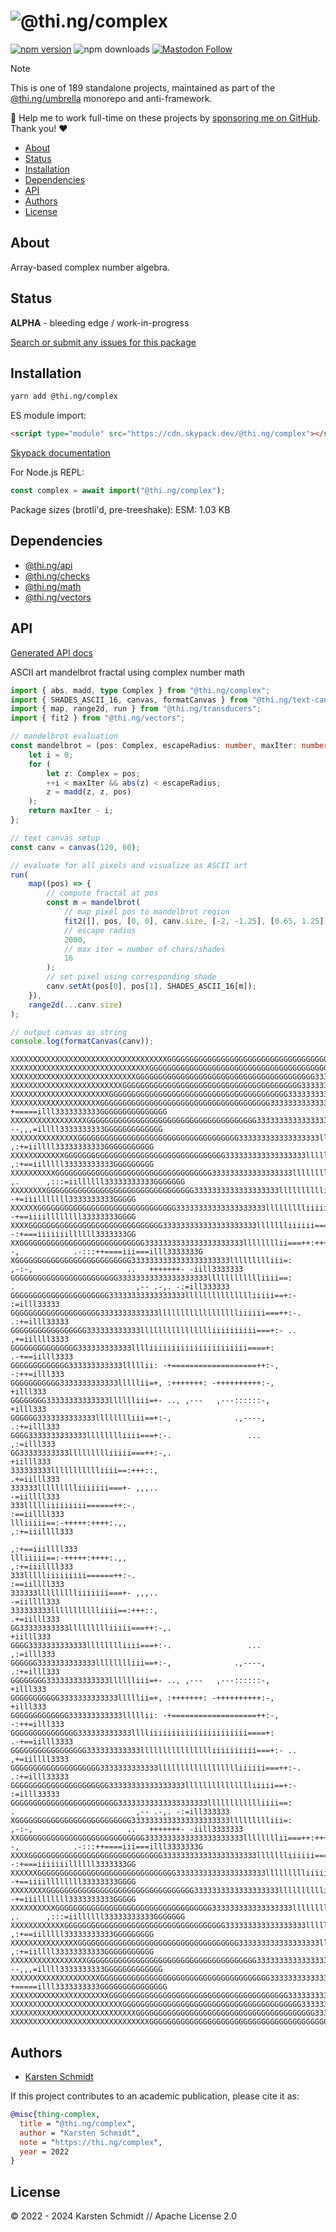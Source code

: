 <!-- This file is generated - DO NOT EDIT! -->
<!-- Please see: https://github.com/thi-ng/umbrella/blob/develop/CONTRIBUTING.md#changes-to-readme-files -->

# ![@thi.ng/complex](https://media.thi.ng/umbrella/banners-20230807/thing-complex.svg?d0d78e75)

[![npm version](https://img.shields.io/npm/v/@thi.ng/complex.svg)](https://www.npmjs.com/package/@thi.ng/complex)
![npm downloads](https://img.shields.io/npm/dm/@thi.ng/complex.svg)
[![Mastodon Follow](https://img.shields.io/mastodon/follow/109331703950160316?domain=https%3A%2F%2Fmastodon.thi.ng&style=social)](https://mastodon.thi.ng/@toxi)

> [!NOTE]
> This is one of 189 standalone projects, maintained as part
> of the [@thi.ng/umbrella](https://github.com/thi-ng/umbrella/) monorepo
> and anti-framework.
>
> 🚀 Help me to work full-time on these projects by [sponsoring me on
> GitHub](https://github.com/sponsors/postspectacular). Thank you! ❤️

- [About](#about)
- [Status](#status)
- [Installation](#installation)
- [Dependencies](#dependencies)
- [API](#api)
- [Authors](#authors)
- [License](#license)

## About

Array-based complex number algebra.

## Status

**ALPHA** - bleeding edge / work-in-progress

[Search or submit any issues for this package](https://github.com/thi-ng/umbrella/issues?q=%5Bcomplex%5D+in%3Atitle)

## Installation

```bash
yarn add @thi.ng/complex
```

ES module import:

```html
<script type="module" src="https://cdn.skypack.dev/@thi.ng/complex"></script>
```

[Skypack documentation](https://docs.skypack.dev/)

For Node.js REPL:

```js
const complex = await import("@thi.ng/complex");
```

Package sizes (brotli'd, pre-treeshake): ESM: 1.03 KB

## Dependencies

- [@thi.ng/api](https://github.com/thi-ng/umbrella/tree/develop/packages/api)
- [@thi.ng/checks](https://github.com/thi-ng/umbrella/tree/develop/packages/checks)
- [@thi.ng/math](https://github.com/thi-ng/umbrella/tree/develop/packages/math)
- [@thi.ng/vectors](https://github.com/thi-ng/umbrella/tree/develop/packages/vectors)

## API

[Generated API docs](https://docs.thi.ng/umbrella/complex/)

ASCII art mandelbrot fractal using complex number math
```ts tangle:export/mandelbrot.ts
import { abs, madd, type Complex } from "@thi.ng/complex";
import { SHADES_ASCII_16, canvas, formatCanvas } from "@thi.ng/text-canvas";
import { map, range2d, run } from "@thi.ng/transducers";
import { fit2 } from "@thi.ng/vectors";

// mandelbrot evaluation
const mandelbrot = (pos: Complex, escapeRadius: number, maxIter: number) => {
    let i = 0;
    for (
        let z: Complex = pos;
        ++i < maxIter && abs(z) < escapeRadius;
        z = madd(z, z, pos)
    );
    return maxIter - i;
};

// text canvas setup
const canv = canvas(120, 60);

// evaluate for all pixels and visualize as ASCII art
run(
    map((pos) => {
        // compute fractal at pos
        const m = mandelbrot(
            // map pixel pos to mandelbrot region
            fit2([], pos, [0, 0], canv.size, [-2, -1.25], [0.65, 1.25]),
            // escape radius
            2000,
            // max iter = number of chars/shades
            16
        );
        // set pixel using corresponding shade
        canv.setAt(pos[0], pos[1], SHADES_ASCII_16[m]);
    }),
    range2d(...canv.size)
);

// output canvas as string
console.log(formatCanvas(canv));
```

```text
XXXXXXXXXXXXXXXXXXXXXXXXXXXXXXXXXXXGGGGGGGGGGGGGGGGGGGGGGGGGGGGGGGGGGGGGGGGG33333333333333GGGGGGGGGGGGGGGGGGGGGGGGGGGXXX
XXXXXXXXXXXXXXXXXXXXXXXXXXXXXXXGGGGGGGGGGGGGGGGGGGGGGGGGGGGGGGGGGGGGGGGG3333333333333333333333GGGGGGGGGGGGGGGGGGGGGGGGGX
XXXXXXXXXXXXXXXXXXXXXXXXXXXXGGGGGGGGGGGGGGGGGGGGGGGGGGGGGGGGGGGGGGGG333333333333lllll333333333333GGGGGGGGGGGGGGGGGGGGGGG
XXXXXXXXXXXXXXXXXXXXXXXXXGGGGGGGGGGGGGGGGGGGGGGGGGGGGGGGGGGGGGGGG333333333333llli=iiilllll3333333333GGGGGGGGGGGGGGGGGGGG
XXXXXXXXXXXXXXXXXXXXXXGGGGGGGGGGGGGGGGGGGGGGGGGGGGGGGGGGGGGGGG33333333333333lllii+-,+iiilllll333333333GGGGGGGGGGGGGGGGGG
XXXXXXXXXXXXXXXXXXXXGGGGGGGGGGGGGGGGGGGGGGGGGGGGGGGGGGGGGG3333333333333333lllllii=:  +=====illl3333333333GGGGGGGGGGGGGGG
XXXXXXXXXXXXXXXXXGGGGGGGGGGGGGGGGGGGGGGGGGGGGGGGGGGGGGG33333333333333333llllllii==+-  --,,,=illll3333333333GGGGGGGGGGGGG
XXXXXXXXXXXXXXXGGGGGGGGGGGGGGGGGGGGGGGGGGGGGGGGGGGG333333333333333333llllllliii==++:,   ,:+=iillll33333333333GGGGGGGGGGG
XXXXXXXXXXXXGGGGGGGGGGGGGGGGGGGGGGGGGGGGGGGGGGGG333333333333333333lllllllliiii==++:,    ,:+==iilllll33333333333GGGGGGGGG
XXXXXXXXXXGGGGGGGGGGGGGGGGGGGGGGGGGGGGGGGGGGG333333333333333333llllllllliiii==+, ,.      ,:::=iillllll33333333333GGGGGGG
XXXXXXXXGGGGGGGGGGGGGGGGGGGGGGGGGGGGGGGGG3333333333333333333lllllllllliiiii=+-              -+=iiilllllll3333333333GGGGG
XXXXXXGGGGGGGGGGGGGGGGGGGGGGGGGGGGGGG33333333333333333333llllllllliiiiiii===+:-             -+==iiiillllllll33333333GGGG
XXXXGGGGGGGGGGGGGGGGGGGGGGGGGGGGGG333333333333333333333llllllliiiiii======++::              -:+===iiiiiiillllll3333333GG
XXGGGGGGGGGGGGGGGGGGGGGGGGGGGG3333333333333333333333llllllllii===++:+++++:::--,            .-:::++====iii===illl3333333G
XGGGGGGGGGGGGGGGGGGGGGGGGGG3333333333333333333333llllllllliii=:     ,-:-,                     ..   +++++++- -iill3333333
GGGGGGGGGGGGGGGGGGGGGGGG33333333333333333333lllllllllllliiii==:        .                           ,-- .-,. -:=ill333333
GGGGGGGGGGGGGGGGGGGGGG33333333333333333llllllllllllllliiiii==+:-                                             :=illl33333
GGGGGGGGGGGGGGGGGGGG3333333333333lllllllllllllllllliiiiii===++:-.                                          .:+=illl33333
GGGGGGGGGGGGGGGGG333333333333lllllllllllllllliiiiiiiiii===+:- ..                                           ,+=iillll3333
GGGGGGGGGGGGGGG333333333333lllliiiiiiiiiiiiiiiiiiiiii====+:                                               .-+==iilll3333
GGGGGGGGGGGGG333333333333lllllii: -+===================++:-,                                                -:++=illl333
GGGGGGGGGGG3333333333333lllllii=+, :+++++++: -++++++++++:-,                                                     +illl333
GGGGGGGG33333333333333lllllliii=+- .., ,---   ,---::::::-,                                                      +illl333
GGGGGG3333333333333lllllllliii==+:-,              .,----,                                                    .:+=illl333
GGGG3333333333333lllllllliiii===+:-.                 ...                                                      ,:=illl333
GG33333333333llllllllliiiii===++:-,.                                                                           +iilll333
333333333llllllllllliiii==:+++::,                                                                            .+=iilll333
333333llllllllliiiiiii===+- ,,,..                                                                            -=iillll333
333llllliiiiiiiii======++:-.                                                                                :==iillll333
llliiiii==:-+++++:++++:.,,                                                                                ,:+=iiillll333
                                                                                                         ,:+==iiillll333
llliiiii==:-+++++:++++:.,,                                                                                ,:+=iiillll333
333llllliiiiiiiii======++:-.                                                                                :==iillll333
333333llllllllliiiiiii===+- ,,,..                                                                            -=iillll333
333333333llllllllllliiii==:+++::,                                                                            .+=iilll333
GG33333333333llllllllliiiii===++:-,.                                                                           +iilll333
GGGG3333333333333lllllllliiii===+:-.                 ...                                                      ,:=illl333
GGGGGG3333333333333lllllllliii==+:-,              .,----,                                                    .:+=illl333
GGGGGGGG33333333333333lllllliii=+- .., ,---   ,---::::::-,                                                      +illl333
GGGGGGGGGGG3333333333333lllllii=+, :+++++++: -++++++++++:-,                                                     +illl333
GGGGGGGGGGGGG333333333333lllllii: -+===================++:-,                                                -:++=illl333
GGGGGGGGGGGGGGG333333333333lllliiiiiiiiiiiiiiiiiiiiii====+:                                               .-+==iilll3333
GGGGGGGGGGGGGGGGG333333333333lllllllllllllllliiiiiiiiii===+:- ..                                           ,+=iillll3333
GGGGGGGGGGGGGGGGGGGG3333333333333lllllllllllllllllliiiiii===++:-.                                          .:+=illl33333
GGGGGGGGGGGGGGGGGGGGGG33333333333333333llllllllllllllliiiii==+:-                                             :=illl33333
GGGGGGGGGGGGGGGGGGGGGGGG33333333333333333333lllllllllllliiii==:        .                           ,-- .-,. -:=ill333333
XGGGGGGGGGGGGGGGGGGGGGGGGGG3333333333333333333333llllllllliii=:     ,-:-,                     ..   +++++++- -iill3333333
XXGGGGGGGGGGGGGGGGGGGGGGGGGGGG3333333333333333333333llllllllii===++:+++++:::--,            .-:::++====iii===illl3333333G
XXXXGGGGGGGGGGGGGGGGGGGGGGGGGGGGGG333333333333333333333llllllliiiiii======++::              -:+===iiiiiiillllll3333333GG
XXXXXXGGGGGGGGGGGGGGGGGGGGGGGGGGGGGGG33333333333333333333llllllllliiiiiii===+:-             -+==iiiillllllll33333333GGGG
XXXXXXXXGGGGGGGGGGGGGGGGGGGGGGGGGGGGGGGGG3333333333333333333lllllllllliiiii=+-              -+=iiilllllll3333333333GGGGG
XXXXXXXXXXGGGGGGGGGGGGGGGGGGGGGGGGGGGGGGGGGGG333333333333333333llllllllliiii==+, ,.      ,:::=iillllll33333333333GGGGGGG
XXXXXXXXXXXXGGGGGGGGGGGGGGGGGGGGGGGGGGGGGGGGGGGG333333333333333333lllllllliiii==++:,    ,:+==iilllll33333333333GGGGGGGGG
XXXXXXXXXXXXXXXGGGGGGGGGGGGGGGGGGGGGGGGGGGGGGGGGGGG333333333333333333llllllliii==++:,   ,:+=iillll33333333333GGGGGGGGGGG
XXXXXXXXXXXXXXXXXGGGGGGGGGGGGGGGGGGGGGGGGGGGGGGGGGGGGGG33333333333333333llllllii==+-  --,,,=illll3333333333GGGGGGGGGGGGG
XXXXXXXXXXXXXXXXXXXXGGGGGGGGGGGGGGGGGGGGGGGGGGGGGGGGGGGGGG3333333333333333lllllii=:  +=====illl3333333333GGGGGGGGGGGGGGG
XXXXXXXXXXXXXXXXXXXXXXGGGGGGGGGGGGGGGGGGGGGGGGGGGGGGGGGGGGGGGG33333333333333lllii+-,+iiilllll333333333GGGGGGGGGGGGGGGGGG
XXXXXXXXXXXXXXXXXXXXXXXXXGGGGGGGGGGGGGGGGGGGGGGGGGGGGGGGGGGGGGGGG333333333333llli=iiilllll3333333333GGGGGGGGGGGGGGGGGGGG
XXXXXXXXXXXXXXXXXXXXXXXXXXXXGGGGGGGGGGGGGGGGGGGGGGGGGGGGGGGGGGGGGGGG333333333333lllll333333333333GGGGGGGGGGGGGGGGGGGGGGG
XXXXXXXXXXXXXXXXXXXXXXXXXXXXXXXGGGGGGGGGGGGGGGGGGGGGGGGGGGGGGGGGGGGGGGGG3333333333333333333333GGGGGGGGGGGGGGGGGGGGGGGGGX
```

## Authors

- [Karsten Schmidt](https://thi.ng)

If this project contributes to an academic publication, please cite it as:

```bibtex
@misc{thing-complex,
  title = "@thi.ng/complex",
  author = "Karsten Schmidt",
  note = "https://thi.ng/complex",
  year = 2022
}
```

## License

&copy; 2022 - 2024 Karsten Schmidt // Apache License 2.0
